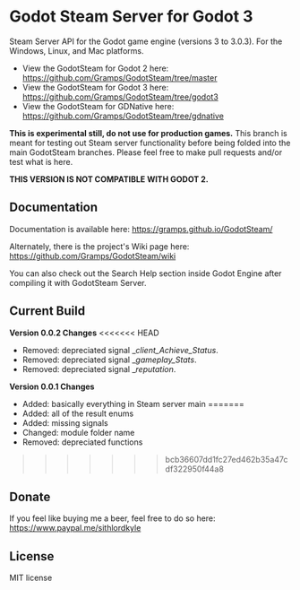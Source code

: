 # Godot Steam Server for Godot 3
Steam Server API for the Godot game engine (versions 3 to 3.0.3). For the Windows, Linux, and Mac platforms. 

- View the GodotSteam for Godot 2 here: https://github.com/Gramps/GodotSteam/tree/master
- View the GodotSteam for Godot 3 here: https://github.com/Gramps/GodotSteam/tree/godot3
- View the GodotSteam for GDNative here: https://github.com/Gramps/GodotSteam/tree/gdnative

**This is experimental still, do not use for production games.**  This branch is meant for testing out Steam server functionality before being folded into the main GodotSteam branches.  Please feel free to make pull requests and/or test what is here.

**THIS VERSION IS NOT COMPATIBLE WITH GODOT 2.**

Documentation
----------
Documentation is available here: https://gramps.github.io/GodotSteam/

Alternately, there is the project's Wiki page here: https://github.com/Gramps/GodotSteam/wiki

You can also check out the Search Help section inside Godot Engine after compiling it with GodotSteam Server.

Current Build
----------
**Version 0.0.2 Changes**
<<<<<<< HEAD
- Removed: depreciated signal __client_Achieve_Status_.
- Removed: depreciated signal __gameplay_Stats_.
- Removed: depreciated signal __reputation_.

**Version 0.0.1 Changes**
- Added: basically everything in Steam server main
=======
- Added: all of the result enums
- Added: missing signals
- Changed: module folder name
- Removed: depreciated functions
>>>>>>> bcb36607dd1fc27ed462b35a47cdf322950f44a8

Donate
-------------
If you feel like buying me a beer, feel free to do so here: https://www.paypal.me/sithlordkyle

License
-------------
MIT license
